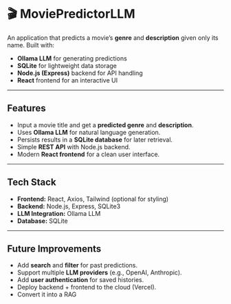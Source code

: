 # 🎬 MoviePredictorLLM

An application that predicts a movie’s **genre** and **description** given only its name.
Built with:

* **Ollama LLM** for generating predictions
* **SQLite** for lightweight data storage
* **Node.js (Express)** backend for API handling
* **React** frontend for an interactive UI

---

## Features

* Input a movie title and get a **predicted genre** and **description**.
* Uses **Ollama LLM** for natural language generation.
* Persists results in a **SQLite database** for later retrieval.
* Simple **REST API** with Node.js backend.
* Modern **React frontend** for a clean user interface.

---

## Tech Stack

* **Frontend:** React, Axios, Tailwind (optional for styling)
* **Backend:** Node.js, Express, SQLite3
* **LLM Integration:** Ollama LLM
* **Database:** SQLite

---

## Future Improvements

* Add **search** and **filter** for past predictions.
* Support multiple **LLM providers** (e.g., OpenAI, Anthropic).
* Add **user authentication** for saved histories.
* Deploy backend + frontend to the cloud (Vercel).
* Convert it into a RAG
